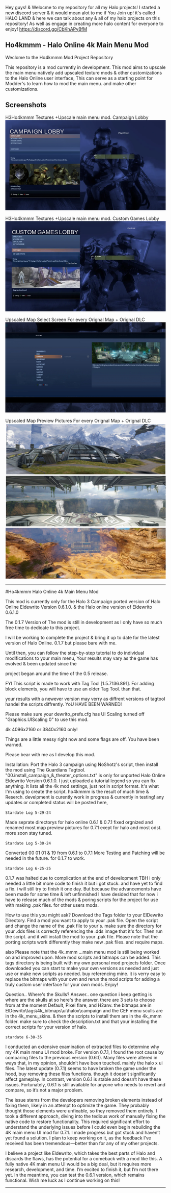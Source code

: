 Hey guys! & Welocme to my repository for all my Halo projects! I started a new discord server & it would mean alot to me if You Join up! it's called HALO LAND 
& here we can talk about any & all of my halo projects on this repository! As well as engage in creating more halo content for everyone to enjoy! 
https://discord.gg/CbKhAPyBfM

## Ho4kmmm -  Halo Online 4k Main Menu Mod

Weclome to the Ho4kmmm Mod Project Repository

This repository is a mod currently in development.
This mod aims to upscale the main menu natively add upscaled texture mods & other customizations to the Halo Online user interface,
This can serve as a starting point for Modder's  to learn how to mod the main menu. and make other customizations.


## Screenshots
H3Ho4kmmm Textures +Upscale main menu mod. Campaign Lobby
![Screenshot](https://github.com/jackrabbit72380/Ho4kmmm/blob/master/previews/Preview.png)

H3Ho4kmmm Textures +Upscale main menu mod. Custom Games Lobby
![Screenshot](https://github.com/jackrabbit72380/Ho4kmmm/blob/master/previews/Preview0.png)

Upscaled Map Select Screen For every Orignal Map + Orignal DLC 
![Screenshot](https://github.com/jackrabbit72380/Ho4kmmm/blob/master/previews/Preview2.jpg)

Upscaled Map Preview Pictures For every Orignal Map + Orignal DLC 
![Screenshot](https://github.com/jackrabbit72380/Ho4kmmm/blob/master/previews/Preview1.jpg)



_________________________________________________________________________________________________________________________

#Ho4kmmm Halo Online 4k Main Menu Mod

This mod is currently only for the Halo 3 Campaign ported version of Halo Online Eldewrito Version 0.6.1.0. & the Halo online version of Eldewrito 0.6.1.0

The 0.1.7 Version of The mod is still in development as I only have so much free time to dedicate to this project.

I will be working to complete the project & bring it up to date for the latest version of Halo Online. 0.1.7 but please bare with me.

Until then, you can follow the step-by-step tutorial to do individual modifications to your main menu, Your results may vary as the game has evolved & been updated since the

project began around the time of the 0.5 release.

FYI This script is made to work with Tag Tool [1.5.7136.891]. For adding block elements, you will have to use an older Tag Tool. than that.

your results with a newever version may verry as diffrent versions of tagtool handel the scripts diffrently. YoU HAVE BEEN WARNED!

Please make sure your dewrito_prefs.cfg has UI Scaling turned off "Graphics.UIScaling 0" to use this mod.

4k 4096x2160 or 3840x2160 only!

Things are a little messy right now and some flags are off. You have been warned.

Please bear with me as I develop this mod.

Installation: Port the Halo 3 campaign using NoShotz's script, then install the mod using The Guardians Tagtool.
"00.install_campaign_&_theater_options.txt" is only for unported Halo Online Eldewrito Version 0.6.1.0.
I just uploaded a tutorial legend so you can fix anything. It lists all the 4k mod settings, just not in script format. It's what I'm using to create the script. ho4kmmm is the result of much time & Reserch. develpment is curently work in progress & currently in testing! any updates or completed status will be posted here,

```Stardate Log 5-29-24```

Made seprate directorys for halo online 0.6.1 & 0.7.1 fixed orgnized and renamed most map preview pictures for 0.7.1 exept for halo and most odst.
more soon stay tuned.

```Stardate Log 5-30-24```

Converted 00 01 01 & 19 from 0.6.1 to 0.7.1 More Testing and Patching will be needed in the future. for 0.1.7 to work.

```Stardate Log 6-25-25```

0.1.7 was halted due to complication at the end of development TBH i only needed a little bit more code to finish it but i got stuck. and have yet to find a fix. i will still try to finish it one day. But because the advancements have been made for some time & left unfinnished I have desided that for now i have to release much of the mods & poring scripts for the project for use with making .pak files. for other users mods.

How to use this you might ask? Download the Tags folder to your ElDewrito Directory. Find a mod you want to apply to your .pak file. Open the script and change the name of the .pak file to your's. make sure the directory for your .dds files is correctly referencing the .dds image that it's for. Then run the script. and it will install the mod to your .pak file. Please note that the porting scripts work differently they make new .pak files. and require maps.

also Please note that the 4k_mmm ...main menu mod is still being worked on and improved upon. More mod scripts and bitmaps can be added. This tags directory is being built with my own personal mod projects folder. Once downloaded you can start to make your own versions as needed and just use or make new scripts as needed. buy referencing mine.
it is verry easy to replace the bitmaps with your own and rerun the mod scripts for adding a truly custom user interface for your own mods. Enjoy!

Question.. Where's the Skulls?
Answer..
 one question i keep getting is where are the skulls at so here's the answer. there are 3 sets to choose from at the moment Default, Pixel flare, and H2anv. the bitmaps are in ElDewrito\tags\4k_bitmaps\ui\halox\campaign and the CEF menu sculls are in the 4k_menu_skins. & then the scripts to install them are in the 4k_mmm folder.  make sure to check the description.txt and that your installing the correct scripts for your version of halo.

 ```stardate 6-30-35```
 
I conducted an extensive examination of extracted files to determine why my 4K main menu UI mod broke. For version 0.7.1, I found the root cause by comparing files to the previous version (0.6.1). Many files were altered in ways that, in my opinion, shouldn’t have been touched. mainly the halo x ui files. The latest update (0.7.1) seems to have broken the game under the hood, buy removing these files functions. though it doesn’t significantly affect gameplay. In contrast, version 0.6.1 is stable and doesn’t have these issues. Fortunately, 0.6.1 is still available for anyone who needs to revert and compare, so it’s not a major problem.

The issue stems from the developers removing broken elements instead of fixing them, likely in an attempt to optimize the game. They probably thought those elements were unfixable, so they removed them entirely. I took a different approach, diving into the tedious work of manually fixing the native code to restore functionality. This required significant effort to understand the underlying issues before I could even begin rebuilding the 4K main menu UI mod for 0.7.1. I made progress but got stuck and haven’t yet found a solution. I plan to keep working on it, as the feedback I’ve received has been tremendous—better than for any of my other projects.

I believe a project like Eldewrito, which takes the best parts of Halo and discards the flaws, has the potential for a comeback with a mod like this. A fully native 4K main menu UI would be a big deal, but it requires more research, development, and time. I’m excited to finish it, but I’m not there yet. In the meantime, you can test the 0.6.1 version, which remains functional. Wish me luck as I continue working on this!
__________________________________________________________________________________________________________________________
